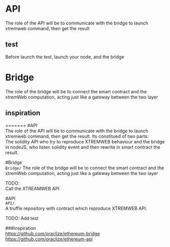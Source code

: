 # API    
The role of the API will be to communicate with the bridge to launch xtremweb command, then get the result
## test    
Before launch the test, launch your node, and the bridge


# Bridge    
The role of the bridge will be to connect the smart contract and the xtremWeb computation, acting just like a gateway between the two layer

## inspiration    
=======
#API    
The role of the API will be to communicate with the bridge to launch xtremweb command, then get the result. Its constitued of two parts:    
The solidity API who try to reproduce XTREMWEB behaviour and the bridge in nodeJS, who listen solidity event and then rewrite in smart contract the result.    

#Bridge    
`Bridge/`
The role of the bridge will be to connect the smart contract and the xtremWeb computation, acting just like a gateway between the two layer

TODO:    
Call the XTREAMWEB API

#API    
`API/`    
A truffle repository with contract which reproduce XTREMWEB API.    

TODO:
Add test 

###inspiration    
https://github.com/oraclize/ethereum-bridge    
https://github.com/oraclize/ethereum-api     

